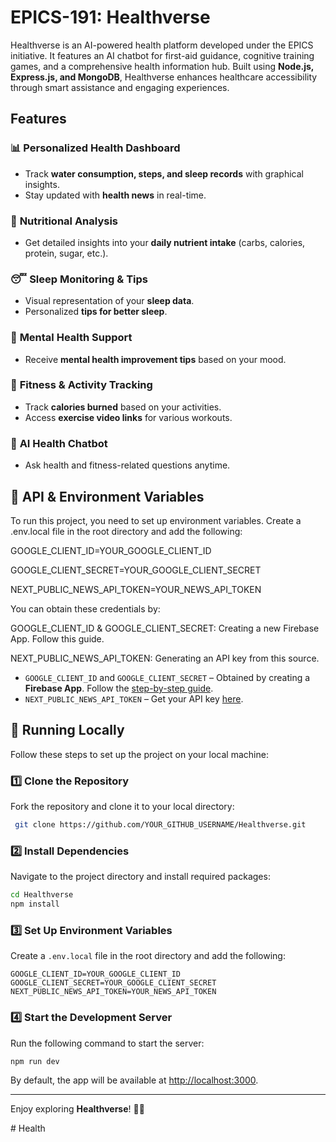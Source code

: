 # EPICS-191: Healthverse

Healthverse is an AI-powered health platform developed under the EPICS initiative. It features an AI chatbot for first-aid guidance, cognitive training games, and a comprehensive health information hub. Built using **Node.js, Express.js, and MongoDB**, Healthverse enhances healthcare accessibility through smart assistance and engaging experiences.

## Features

### 📊 **Personalized Health Dashboard**
- Track **water consumption, steps, and sleep records** with graphical insights.
- Stay updated with **health news** in real-time.

### 🍎 **Nutritional Analysis**
- Get detailed insights into your **daily nutrient intake** (carbs, calories, protein, sugar, etc.).

### 😴 **Sleep Monitoring & Tips**
- Visual representation of your **sleep data**.
- Personalized **tips for better sleep**.

### 🧠 **Mental Health Support**
- Receive **mental health improvement tips** based on your mood.

### 💪 **Fitness & Activity Tracking**
- Track **calories burned** based on your activities.
- Access **exercise video links** for various workouts.

### 🤖 **AI Health Chatbot**
- Ask health and fitness-related questions anytime.

## 🔑 API & Environment Variables
To run this project, you need to set up environment variables. Create a .env.local file in the root directory and add the following:

GOOGLE_CLIENT_ID=YOUR_GOOGLE_CLIENT_ID

GOOGLE_CLIENT_SECRET=YOUR_GOOGLE_CLIENT_SECRET

NEXT_PUBLIC_NEWS_API_TOKEN=YOUR_NEWS_API_TOKEN

You can obtain these credentials by:

GOOGLE_CLIENT_ID & GOOGLE_CLIENT_SECRET: Creating a new Firebase App. Follow this guide.

NEXT_PUBLIC_NEWS_API_TOKEN: Generating an API key from this source.
- `GOOGLE_CLIENT_ID` and `GOOGLE_CLIENT_SECRET` – Obtained by creating a **Firebase App**. Follow the [step-by-step guide](https://console.firebase.google.com/).
- `NEXT_PUBLIC_NEWS_API_TOKEN` – Get your API key [here](https://newsapi.org/).

## 🚀 Running Locally
Follow these steps to set up the project on your local machine:

### 1️⃣ **Clone the Repository**
Fork the repository and clone it to your local directory:
```bash
 git clone https://github.com/YOUR_GITHUB_USERNAME/Healthverse.git
```

### 2️⃣ **Install Dependencies**
Navigate to the project directory and install required packages:
```bash
cd Healthverse
npm install
```

### 3️⃣ **Set Up Environment Variables**
Create a `.env.local` file in the root directory and add the following:
```
GOOGLE_CLIENT_ID=YOUR_GOOGLE_CLIENT_ID
GOOGLE_CLIENT_SECRET=YOUR_GOOGLE_CLIENT_SECRET
NEXT_PUBLIC_NEWS_API_TOKEN=YOUR_NEWS_API_TOKEN
```

### 4️⃣ **Start the Development Server**
Run the following command to start the server:
```bash
npm run dev
```
By default, the app will be available at [http://localhost:3000](http://localhost:3000).

---

Enjoy exploring **Healthverse**! 🚀💙

#   H e a l t h  
 